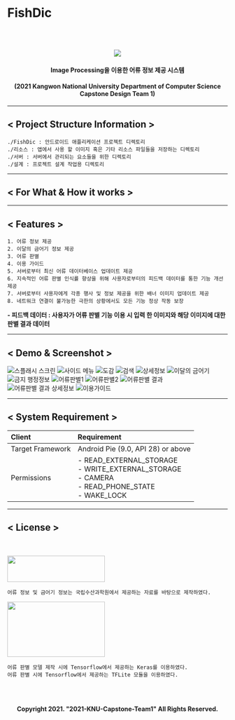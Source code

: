 # FishDic
<br></br>
<p align="center"><img src="./리소스/Logo.png"></p>

#### <p align="center"> Image Processing을 이용한 어류 정보 제공 시스템</p>
#### <p align="center">(2021 Kangwon National University Department of Computer Science Capstone Design Team 1)</p>

---
## < Project Structure Information >
    ./FishDic : 안드로이드 애플리케이션 프로젝트 디렉토리
    ./리소스 : 앱에서 사용 할 이미지 혹은 기타 리소스 파일들을 저장하는 디렉토리
    ./서버 : 서버에서 관리되는 요소들을 위한 디렉토리
    ./설계 : 프로젝트 설계 작업용 디렉토리

---
## < For What & How it works >



---
## < Features >
    1. 어류 정보 제공
    2. 이달의 금어기 정보 제공
    3. 어류 판별
    4. 이용 가이드
    5. 서버로부터 최신 어류 데이터베이스 업데이트 제공
    6. 지속적인 어류 판별 인식률 향상을 위해 사용자로부터의 피드백 데이터를 통한 기능 개선 제공
    7. 서버로부터 사용자에게 각종 행사 및 정보 제공을 위한 배너 이미지 업데이트 제공 
    8. 네트워크 연결이 불가능한 극한의 상황에서도 모든 기능 정상 작동 보장

<b>- 피드백 데이터 : 사용자가 어류 판별 기능 이용 시 입력 한 이미지와 해당 이미지에 대한 판별 결과 데이터</b>

---
## < Demo & Screenshot >

<img src="./설계/캡처/캡처.PNG" alt="스플래시 스크린"/>
<img src="./설계/캡처/캡처1.PNG" alt="사이드 메뉴"/>
<img src="./설계/캡처/캡처2.PNG" alt="도감"/>
<img src="./설계/캡처/캡처3.PNG" alt="검색"/>
<img src="./설계/캡처/캡처4.PNG" alt="상세정보"/>
<img src="./설계/캡처/캡처5.PNG" alt="이달의 금어기"/>
<img src="./설계/캡처/캡처6.PNG" alt="금지 행정정보"/>
<img src="./설계/캡처/캡처7.PNG" alt="어류판별1"/>
<img src="./설계/캡처/캡처8.PNG" alt="어류판별2"/>
<img src="./설계/캡처/캡처9.PNG" alt="어류판별 결과"/>
<img src="./설계/캡처/캡처10.PNG" alt="어류판별 결과 상세정보"/>
<img src="./설계/캡처/캡처11.PNG" alt="이용가이드"/>

---
## < System Requirement >

| Client | Requirement |
|:---|:---|
| Target Framework | Android Pie (9.0, API 28) or above |
| Permissions | - READ_EXTERNAL_STORAGE<br>- WRITE_EXTERNAL_STORAGE<br>- CAMERA<br>- READ_PHONE_STATE<br>- WAKE_LOCK|

---
## < License >
<br></br>
<img src="./리소스/nifs.jpg" width="223" height="60">

    어류 정보 및 금어기 정보는 국립수산과학원에서 제공하는 자료를 바탕으로 제작하였다.


<img src="./리소스/tflite.png" width="223" height="126">

    어류 판별 모델 제작 시에 Tensorflow에서 제공하는 Keras를 이용하였다.
    어류 판별 시에 Tensorflow에서 제공하는 TFLite 모듈을 이용하였다.
<br></br>
<p align="center"><b>Copyright 2021. "2021-KNU-Capstone-Team1" All Rights Reserved.</b></p>